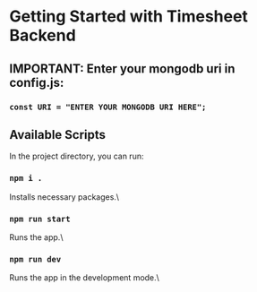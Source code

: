# Getting Started with Timesheet Backend

## IMPORTANT: Enter your mongodb uri in config.js:
### `const URI = "ENTER YOUR MONGODB URI HERE";`

## Available Scripts
In the project directory, you can run:

### `npm i .`

Installs necessary packages.\

### `npm run start`
Runs the app.\

### `npm run dev`

Runs the app in the development mode.\


